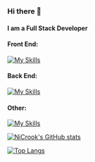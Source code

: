 ### Hi there 👋

#### I am a Full Stack Developer
#### Front End:
[![My Skills](https://skillicons.dev/icons?i=js,angular,jquery,react,vue,html,css)](https://skillicons.dev)
#### Back End:
[![My Skills](https://skillicons.dev/icons?i=python,django,flask,nodejs,go,java,mysql,postgres,mongo)](https://skillicons.dev)
#### Other:
[![My Skills](https://skillicons.dev/icons?i=aws,docker,jenkins,kubernetes)](https://skillicons.dev)

<!--
**NiCrook/NiCrook** is a ✨ _special_ ✨ repository because its `README.md` (this file) appears on your GitHub profile.

Here are some ideas to get you started:

- 🔭 I’m currently working on ...
- 🌱 I’m currently learning ...
- 👯 I’m looking to collaborate on ...
- 🤔 I’m looking for help with ...
- 💬 Ask me about ...
- 📫 How to reach me: ...
- 😄 Pronouns: ...
- ⚡ Fun fact: ...
-->

[![NiCrook's GitHub stats](https://github-readme-stats.vercel.app/api?username=NiCrook&theme=dark)](https://github.com/NiCrook/github-readme-stats)

[![Top Langs](https://github-readme-stats.vercel.app/api/top-langs/?username=NiCrook&layout=compact)](https://github.com/NiCrook/github-readme-stats)

